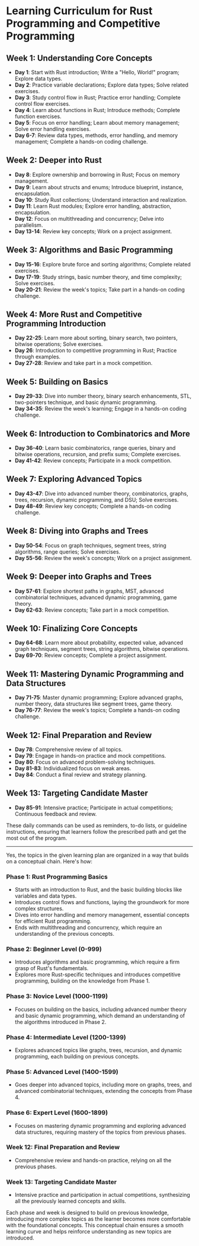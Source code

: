 # Learning Curriculum for Rust Programming and Competitive Programming
## Week 1: Understanding Core Concepts
- **Day 1**: Start with Rust introduction; Write a "Hello, World!" program; Explore data types.
- **Day 2**: Practice variable declarations; Explore data types; Solve related exercises.
- **Day 3**: Study control flow in Rust; Practice error handling; Complete control flow exercises.
- **Day 4**: Learn about functions in Rust; Introduce methods; Complete function exercises.
- **Day 5**: Focus on error handling; Learn about memory management; Solve error handling exercises.
- **Day 6-7**: Review data types, methods, error handling, and memory management; Complete a hands-on coding challenge.

## Week 2: Deeper into Rust
- **Day 8**: Explore ownership and borrowing in Rust; Focus on memory management.
- **Day 9**: Learn about structs and enums; Introduce blueprint, instance, encapsulation.
- **Day 10**: Study Rust collections; Understand interaction and realization.
- **Day 11**: Learn Rust modules; Explore error handling, abstraction, encapsulation.
- **Day 12**: Focus on multithreading and concurrency; Delve into parallelism.
- **Day 13-14**: Review key concepts; Work on a project assignment.

## Week 3: Algorithms and Basic Programming
- **Day 15-16**: Explore brute force and sorting algorithms; Complete related exercises.
- **Day 17-19**: Study strings, basic number theory, and time complexity; Solve exercises.
- **Day 20-21**: Review the week's topics; Take part in a hands-on coding challenge.

## Week 4: More Rust and Competitive Programming Introduction
- **Day 22-25**: Learn more about sorting, binary search, two pointers, bitwise operations; Solve exercises.
- **Day 26**: Introduction to competitive programming in Rust; Practice through examples.
- **Day 27-28**: Review and take part in a mock competition.

## Week 5: Building on Basics
- **Day 29-33**: Dive into number theory, binary search enhancements, STL, two-pointers technique, and basic dynamic programming.
- **Day 34-35**: Review the week's learning; Engage in a hands-on coding challenge.

## Week 6: Introduction to Combinatorics and More
- **Day 36-40**: Learn basic combinatorics, range queries, binary and bitwise operations, recursion, and prefix sums; Complete exercises.
- **Day 41-42**: Review concepts; Participate in a mock competition.

## Week 7: Exploring Advanced Topics
- **Day 43-47**: Dive into advanced number theory, combinatorics, graphs, trees, recursion, dynamic programming, and DSU; Solve exercises.
- **Day 48-49**: Review key concepts; Complete a hands-on coding challenge.

## Week 8: Diving into Graphs and Trees
- **Day 50-54**: Focus on graph techniques, segment trees, string algorithms, range queries; Solve exercises.
- **Day 55-56**: Review the week's concepts; Work on a project assignment.

## Week 9: Deeper into Graphs and Trees
- **Day 57-61**: Explore shortest paths in graphs, MST, advanced combinatorial techniques, advanced dynamic programming, game theory.
- **Day 62-63**: Review concepts; Take part in a mock competition.

## Week 10: Finalizing Core Concepts
- **Day 64-68**: Learn more about probability, expected value, advanced graph techniques, segment trees, string algorithms, bitwise operations.
- **Day 69-70**: Review concepts; Complete a project assignment.

## Week 11: Mastering Dynamic Programming and Data Structures
- **Day 71-75**: Master dynamic programming; Explore advanced graphs, number theory, data structures like segment trees, game theory.
- **Day 76-77**: Review the week's topics; Complete a hands-on coding challenge.

## Week 12: Final Preparation and Review
- **Day 78**: Comprehensive review of all topics.
- **Day 79**: Engage in hands-on practice and mock competitions.
- **Day 80**: Focus on advanced problem-solving techniques.
- **Day 81-83**: Individualized focus on weak areas.
- **Day 84**: Conduct a final review and strategy planning.

## Week 13: Targeting Candidate Master
- **Day 85-91**: Intensive practice; Participate in actual competitions; Continuous feedback and review.

These daily commands can be used as reminders, to-do lists, or guideline instructions, ensuring that learners follow the prescribed path and get the most out of the program.


---
Yes, the topics in the given learning plan are organized in a way that builds on a conceptual chain. Here's how:

### **Phase 1: Rust Programming Basics**
- Starts with an introduction to Rust, and the basic building blocks like variables and data types.
- Introduces control flows and functions, laying the groundwork for more complex structures.
- Dives into error handling and memory management, essential concepts for efficient Rust programming.
- Ends with multithreading and concurrency, which require an understanding of the previous concepts.

### **Phase 2: Beginner Level (0-999)**
- Introduces algorithms and basic programming, which require a firm grasp of Rust's fundamentals.
- Explores more Rust-specific techniques and introduces competitive programming, building on the knowledge from Phase 1.

### **Phase 3: Novice Level (1000-1199)**
- Focuses on building on the basics, including advanced number theory and basic dynamic programming, which demand an understanding of the algorithms introduced in Phase 2.

### **Phase 4: Intermediate Level (1200-1399)**
- Explores advanced topics like graphs, trees, recursion, and dynamic programming, each building on previous concepts.

### **Phase 5: Advanced Level (1400-1599)**
- Goes deeper into advanced topics, including more on graphs, trees, and advanced combinatorial techniques, extending the concepts from Phase 4.

### **Phase 6: Expert Level (1600-1899)**
- Focuses on mastering dynamic programming and exploring advanced data structures, requiring mastery of the topics from previous phases.

### **Week 12: Final Preparation and Review**
- Comprehensive review and hands-on practice, relying on all the previous phases.

### **Week 13: Targeting Candidate Master**
- Intensive practice and participation in actual competitions, synthesizing all the previously learned concepts and skills.

Each phase and week is designed to build on previous knowledge, introducing more complex topics as the learner becomes more comfortable with the foundational concepts. This conceptual chain ensures a smooth learning curve and helps reinforce understanding as new topics are introduced.